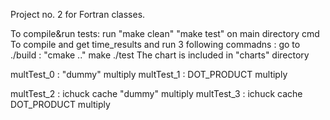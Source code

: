 Project no. 2 for Fortran classes.

To compile&run tests: run "make clean" "make test" on main directory cmd
To compile and get time_results and run 3 following commadns : go to ./build : "cmake .." make ./test
The chart is included in "charts" directory


multTest_0  : "dummy" multiply
multTest_1  : DOT_PRODUCT multiply

multTest_2  : ichuck cache "dummy" multiply
multTest_3  : ichuck cache DOT_PRODUCT multiply
